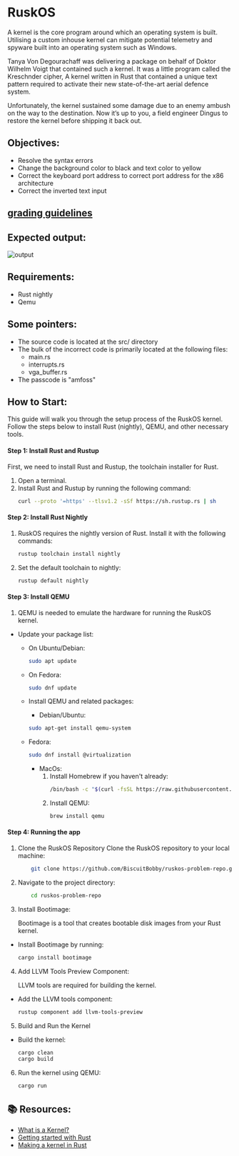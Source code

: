 # RuskOS

A kernel is the core program around which an operating system is built. Utilising a custom inhouse kernel can mitigate potential telemetry and spyware built into an operating system such as Windows.

Tanya Von Degourachaff was delivering a package on behalf of Doktor Wilhelm Voigt that contained such a kernel. It was a little program called the Kreschnder cipher, A kernel written in Rust that contained a unique text pattern required to activate their new state-of-the-art aerial defence system.

Unfortunately, the kernel sustained some damage due to an enemy ambush on the way to the destination. Now it’s up to you, a field engineer Dingus to restore the kernel before shipping it back out.

## Objectives:

- Resolve the syntax errors
- Change the background color to black and text color to yellow
- Correct the keyboard port address to correct port address for the x86 architecture
- Correct the inverted text input

  
## [grading guidelines](https://github.com/sabarixr/Rusk-os-solution/blob/main/guidelines.md)
## Expected output:

![output](https://github.com/BiscuitBobby/ruskos-problem-repo/blob/main/output.gif)

## Requirements:

- Rust nightly
- Qemu

## Some pointers:

- The source code is located at the src/ directory
- The bulk of the incorrect code is primarily located at the following files:
  - main.rs
  - interrupts.rs
  - vga_buffer.rs
- The passcode is "amfoss"

## How to Start:

This guide will walk you through the setup process of the RuskOS kernel. Follow the steps below to install Rust (nightly), QEMU, and other necessary tools.

#### Step 1: Install Rust and Rustup

First, we need to install Rust and Rustup, the toolchain installer for Rust.

1. Open a terminal.
2. Install Rust and Rustup by running the following command:
   ```sh
   curl --proto '=https' --tlsv1.2 -sSf https://sh.rustup.rs | sh
   ```

#### Step 2: Install Rust Nightly

1. RuskOS requires the nightly version of Rust. Install it with the following commands:

   ```sh
   rustup toolchain install nightly
   ```

2. Set the default toolchain to nightly:

   ```sh
   rustup default nightly
   ```

#### Step 3: Install QEMU

1. QEMU is needed to emulate the hardware for running the RuskOS kernel.

- Update your package list:

  - On Ubuntu/Debian:
    ```sh
    sudo apt update
    ```
  - On Fedora:
    ```sh
    sudo dnf update
    ```
  - Install QEMU and related packages:

    - Debian/Ubuntu:

    ```sh
    sudo apt-get install qemu-system
    ```

  - Fedora:
    ```sh
    sudo dnf install @virtualization
    ```
    - MacOs:
      1. Install Homebrew if you haven't already:
         ```sh
         /bin/bash -c "$(curl -fsSL https://raw.githubusercontent.com/Homebrew/install/HEAD/install.sh)"
         ```
      2. Install QEMU:
         ```sh
         brew install qemu
         ```

#### Step 4: Running the app

1. Clone the RuskOS Repository
   Clone the RuskOS repository to your local machine:
   ```sh
       git clone https://github.com/BiscuitBobby/ruskos-problem-repo.git
   ```
2. Navigate to the project directory:
   ```sh
       cd ruskos-problem-repo
   ```
3. Install Bootimage:

   Bootimage is a tool that creates bootable disk images from your Rust kernel.

- Install Bootimage by running:
  ```sh
  cargo install bootimage
  ```

4. Add LLVM Tools Preview Component:

   LLVM tools are required for building the kernel.

- Add the LLVM tools component:
  ```sh
  rustup component add llvm-tools-preview
  ```

5. Build and Run the Kernel

- Build the kernel:
  ```sh
  cargo clean
  cargo build
  ```

6. Run the kernel using QEMU:
   ```sh
   cargo run
   ```

## 📚 Resources:

- <a href="https://www.geeksforgeeks.org/kernel-in-operating-system/">What is a Kernel?</a>
- <a href="https://doc.rust-lang.org/book/ch01-00-getting-started.html">Getting started with Rust</a>
- <a href="https://os.phil-opp.com/minimal-rust-kernel/">Making a kernel in Rust</a>
